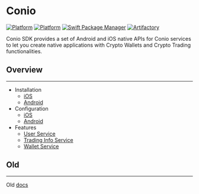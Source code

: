 # Conio
[![Platform](https://img.shields.io/badge/platform-iOS-lightgrey.svg)]()
[![Platform](https://img.shields.io/badge/platform-Android-lightgrey.svg)]()
[![Swift Package Manager](https://img.shields.io/badge/spm-compatible-brightgreen.svg)](https://bitbucket.org/squadrone/conio-sdk-b2b-ios/src/main/)
[![Artifactory](https://img.shields.io/badge/artifactory-v0.5.0-green.svg)](https://bitbucket.org/squadrone/conio-android-sdk2/src/master/)

Conio SDK provides a set of Android and iOS native APIs for Conio services to let you create native applications with Crypto Wallets and Crypto Trading functionalities.

## Overview
---
*   Installation
    *   [iOS](./Installation/Ios.md)    
    *   [Android](./Installation/Android.md)
*   Configuration
    *   [iOS](./Configuration/Ios.md)    
    *   [Android](./Configuration/Android.md)
*  Features
    *   [User Service](./Features/UserService.md)
    *   [Trading Info Service](./Features/TradingInfoService.md)
    *   [Wallet Service](./Features/WalletService.md)

## Old
---
Old [docs](Old/index.md)
